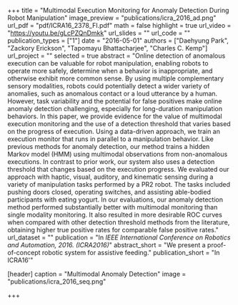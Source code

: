 +++
title = "Multimodal Execution Monitoring for Anomaly Detection During Robot Manipulation"
image_preview = "publications/icra_2016_ad.png"
url_pdf = "pdf/ICRA16_2378_FI.pdf"
math = false
highlight = true
url_video = "https://youtu.be/gLcPZQnDmkk"
url_slides = ""
url_code = ""
publication_types = ["1"]
date = "2016-05-01"
authors = ["Daehyung Park", "Zackory Erickson", "Tapomayu Bhattacharjee", "Charles C. Kemp"]
url_project = ""
selected = true
abstract = "Online detection of anomalous execution can be valuable for robot manipulation, enabling robots to operate more safely, determine when a behavior is inappropriate, and otherwise exhibit more common sense. By using multiple complementary sensory modalities, robots could potentially detect a wider variety of anomalies, such as anomalous contact or a loud utterance by a human. However, task variability and the potential for false positives make online anomaly detection challenging, especially for long-duration manipulation behaviors. In this paper, we provide evidence for the value of multimodal execution monitoring and the use of a detection threshold that varies based on the progress of execution. Using a data-driven approach, we train an execution monitor that runs in parallel to a manipulation behavior. Like previous methods for anomaly detection, our method trains a hidden Markov model (HMM) using multimodal observations from non-anomalous executions. In contrast to prior work, our system also uses a detection threshold that changes based on the execution progress. We evaluated our approach with haptic, visual, auditory, and kinematic sensing during a variety of manipulation tasks performed by a PR2 robot. The tasks included pushing doors closed, operating switches, and assisting able-bodied participants with eating yogurt. In our evaluations, our anomaly detection method performed substantially better with multimodal monitoring than single modality monitoring. It also resulted in more desirable ROC curves when compared with other detection threshold methods from the literature, obtaining higher true positive rates for comparable false positive rates."
url_dataset = ""
publication = "In *IEEE International Conference on Robotics and Automation, 2016. (ICRA2016)*"
abstract_short = "We present a proof-of-concept robotic system for assistive feeding."
publication_short = "In ICRA16'"

[header]
  caption = "Multimodal Anomaly Detection"
  image = "publications/icra_2016_seq.png"

+++


